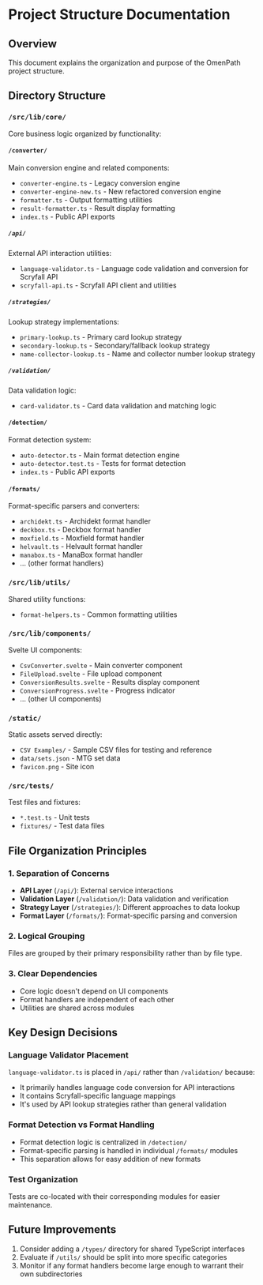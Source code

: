 # Project Structure Documentation

## Overview

This document explains the organization and purpose of the OmenPath project structure.

## Directory Structure

### `/src/lib/core/`

Core business logic organized by functionality:

#### `/converter/`

Main conversion engine and related components:

- `converter-engine.ts` - Legacy conversion engine
- `converter-engine-new.ts` - New refactored conversion engine
- `formatter.ts` - Output formatting utilities
- `result-formatter.ts` - Result display formatting
- `index.ts` - Public API exports

##### `/api/`

External API interaction utilities:

- `language-validator.ts` - Language code validation and conversion for Scryfall API
- `scryfall-api.ts` - Scryfall API client and utilities

##### `/strategies/`

Lookup strategy implementations:

- `primary-lookup.ts` - Primary card lookup strategy
- `secondary-lookup.ts` - Secondary/fallback lookup strategy
- `name-collector-lookup.ts` - Name and collector number lookup strategy

##### `/validation/`

Data validation logic:

- `card-validator.ts` - Card data validation and matching logic

#### `/detection/`

Format detection system:

- `auto-detector.ts` - Main format detection engine
- `auto-detector.test.ts` - Tests for format detection
- `index.ts` - Public API exports

#### `/formats/`

Format-specific parsers and converters:

- `archidekt.ts` - Archidekt format handler
- `deckbox.ts` - Deckbox format handler
- `moxfield.ts` - Moxfield format handler
- `helvault.ts` - Helvault format handler
- `manabox.ts` - ManaBox format handler
- ... (other format handlers)

### `/src/lib/utils/`

Shared utility functions:

- `format-helpers.ts` - Common formatting utilities

### `/src/lib/components/`

Svelte UI components:

- `CsvConverter.svelte` - Main converter component
- `FileUpload.svelte` - File upload component
- `ConversionResults.svelte` - Results display component
- `ConversionProgress.svelte` - Progress indicator
- ... (other UI components)

### `/static/`

Static assets served directly:

- `CSV Examples/` - Sample CSV files for testing and reference
- `data/sets.json` - MTG set data
- `favicon.png` - Site icon

### `/src/tests/`

Test files and fixtures:

- `*.test.ts` - Unit tests
- `fixtures/` - Test data files

## File Organization Principles

### 1. Separation of Concerns

- **API Layer** (`/api/`): External service interactions
- **Validation Layer** (`/validation/`): Data validation and verification
- **Strategy Layer** (`/strategies/`): Different approaches to data lookup
- **Format Layer** (`/formats/`): Format-specific parsing and conversion

### 2. Logical Grouping

Files are grouped by their primary responsibility rather than by file type.

### 3. Clear Dependencies

- Core logic doesn't depend on UI components
- Format handlers are independent of each other
- Utilities are shared across modules

## Key Design Decisions

### Language Validator Placement

`language-validator.ts` is placed in `/api/` rather than `/validation/` because:

- It primarily handles language code conversion for API interactions
- It contains Scryfall-specific language mappings
- It's used by API lookup strategies rather than general validation

### Format Detection vs Format Handling

- Format detection logic is centralized in `/detection/`
- Format-specific parsing is handled in individual `/formats/` modules
- This separation allows for easy addition of new formats

### Test Organization

Tests are co-located with their corresponding modules for easier maintenance.

## Future Improvements

1. Consider adding a `/types/` directory for shared TypeScript interfaces
2. Evaluate if `/utils/` should be split into more specific categories
3. Monitor if any format handlers become large enough to warrant their own subdirectories
